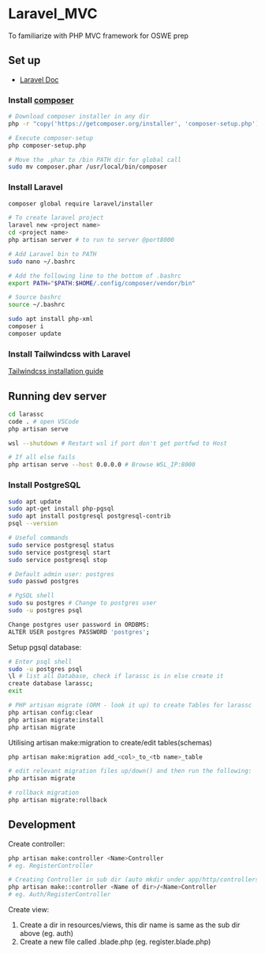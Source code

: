 # Laravel_MVC
To familiarize with PHP MVC framework for OSWE prep

## Set up
- [Laravel Doc](https://laravel.com/docs/8.x/installation)

### Install [composer](https://getcomposer.org/doc/00-intro.md#installation-linux-unix-macos)

```bash
# Download composer installer in any dir
php -r "copy('https://getcomposer.org/installer', 'composer-setup.php');"

# Execute composer-setup
php composer-setup.php

# Move the .phar to /bin PATH dir for global call
sudo mv composer.phar /usr/local/bin/composer
```

### Install Laravel

```bash
composer global require laravel/installer

# To create laravel project
laravel new <project name>
cd <project name>
php artisan server # to run to server @port8000

# Add Laravel bin to PATH
sudo nano ~/.bashrc

# Add the following line to the bottom of .bashrc
export PATH="$PATH:$HOME/.config/composer/vendor/bin"

# Source bashrc
source ~/.bashrc

sudo apt install php-xml
composer i
composer update
```

### Install Tailwindcss with Laravel
[Tailwindcss installation guide](https://tailwindcss.com/docs/guides/laravel)

## Running dev server
```bash
cd larassc
code . # open VSCode
php artisan serve

wsl --shutdown # Restart wsl if port don't get portfwd to Host

# If all else fails
php artisan serve --host 0.0.0.0 # Browse WSL_IP:8000
```

### Install PostgreSQL
```bash
sudo apt update
sudo apt-get install php-pgsql
sudo apt install postgresql postgresql-contrib
psql --version

# Useful commands
sudo service postgresql status
sudo service postgresql start
sudo service postgresql stop

# Default admin user: postgres
sudo passwd postgres

# PgSQL shell
sudo su postgres # Change to postgres user
sudo -u postgres psql

Change postgres user password in ORDBMS:
ALTER USER postgres PASSWORD 'postgres';
```

Setup pgsql database:
```bash
# Enter psql shell
sudo -u postgres psql
\l # list all Database, check if larassc is in else create it
create database larassc;
exit

# PHP artisan migrate (ORM - look it up) to create Tables for larassc
php artisan config:clear
php artisan migrate:install
php artisan migrate
```

Utilising artisan make:migration to create/edit tables(schemas)
```bash
php artisan make:migration add_<col>_to_<tb name>_table

# edit relevant migration files up/down() and then run the following:
php artisan migrate

# rollback migration
php artisan migrate:rollback
```

## Development
Create controller:
```bash
php artisan make:controller <Name>Controller
# eg. RegisterController

# Creating Controller in sub dir (auto mkdir under app/http/controllers/
php artisan make::controller <Name of dir>/<Name>Controller
# eg. Auth/RegisterController
```

Create view:
1. Create a dir in resources/views, this dir name is same as the sub dir above (eg. auth)
2. Create a new file called <name>.blade.php (eg. register.blade.php) 
